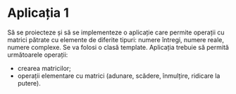 # Aplicația 1
Să se proiecteze și să se implementeze o aplicație care permite operații cu matrici
pătrate cu elemente de diferite tipuri: numere întregi, numere reale, numere complexe. Se va folosi o clasă template.
Aplicația trebuie să permită următoarele operații:
* crearea matricilor;
* operații elementare cu matrici (adunare, scădere, înmulțire, ridicare la putere).
